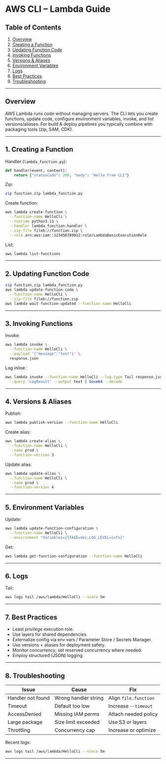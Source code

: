 # AWS CLI – Lambda Guide

## Table of Contents
1. [Overview](#overview)
2. [Creating a Function](#1-creating-a-function)
3. [Updating Function Code](#2-updating-function-code)
4. [Invoking Functions](#3-invoking-functions)
5. [Versions & Aliases](#4-versions--aliases)
6. [Environment Variables](#5-environment-variables)
7. [Logs](#6-logs)
8. [Best Practices](#7-best-practices)
9. [Troubleshooting](#8-troubleshooting)

---

## Overview
AWS Lambda runs code without managing servers. The CLI lets you create functions, update code, configure environment variables, invoke, and list versions/aliases. For build & deploy pipelines you typically combine with packaging tools (zip, SAM, CDK).

---

## 1. Creating a Function
Handler (`lambda_function.py`):
```python
def handler(event, context):
    return {"statusCode": 200, "body": "Hello from CLI"}
```

Zip:
```bash
zip function.zip lambda_function.py
```

Create function:
```bash
aws lambda create-function \
  --function-name HelloCli \
  --runtime python3.11 \
  --handler lambda_function.handler \
  --zip-file fileb://function.zip \
  --role arn:aws:iam::123456789012:role/LambdaBasicExecutionRole
```

List:
```bash
aws lambda list-functions
```

---

## 2. Updating Function Code
```bash
zip function.zip lambda_function.py
aws lambda update-function-code \
  --function-name HelloCli \
  --zip-file fileb://function.zip
aws lambda wait function-updated --function-name HelloCli
```

---

## 3. Invoking Functions
Invoke:
```bash
aws lambda invoke \
  --function-name HelloCli \
  --payload '{"message":"test"}' \
  response.json
```

Log inline:
```bash
aws lambda invoke --function-name HelloCli --log-type Tail response.json \
  --query 'LogResult' --output text | base64 --decode
```

---

## 4. Versions & Aliases
Publish:
```bash
aws lambda publish-version --function-name HelloCli
```

Create alias:
```bash
aws lambda create-alias \
  --function-name HelloCli \
  --name prod \
  --function-version 3
```

Update alias:
```bash
aws lambda update-alias \
  --function-name HelloCli \
  --name prod \
  --function-version 4
```

---

## 5. Environment Variables
Update:
```bash
aws lambda update-function-configuration \
  --function-name HelloCli \
  --environment "Variables={STAGE=dev,LOG_LEVEL=info}"
```

Get:
```bash
aws lambda get-function-configuration --function-name HelloCli
```

---

## 6. Logs
Tail:
```bash
aws logs tail /aws/lambda/HelloCli --since 5m
```

---

## 7. Best Practices
- Least privilege execution role.
- Use layers for shared dependencies.
- Externalize config via env vars / Parameter Store / Secrets Manager.
- Use versions + aliases for deployment safety.
- Monitor concurrency; set reserved concurrency where needed.
- Employ structured (JSON) logging.

---

## 8. Troubleshooting
| Issue | Cause | Fix |
|-------|-------|-----|
| Handler not found | Wrong handler string | Align `file.function` |
| Timeout | Default too low | Increase `--timeout` |
| AccessDenied | Missing IAM perms | Attach needed policy |
| Large package | Size limit exceeded | Use S3 or layers |
| Throttling | Concurrency cap | Increase or optimize |

Recent logs:
```bash
aws logs tail /aws/lambda/HelloCli --since 5m
```

---

